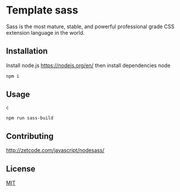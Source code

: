 # Template sass

Sass is the most mature, stable, and powerful professional grade CSS extension language in the world.

## Installation

Install node.js https://nodejs.org/en/ then install dependencies node


```bash
npm i
```

## Usage

```
c
```

```
npm run sass-build
```

## Contributing
http://zetcode.com/javascript/nodesass/

## License
[MIT](https://choosealicense.com/licenses/mit/)